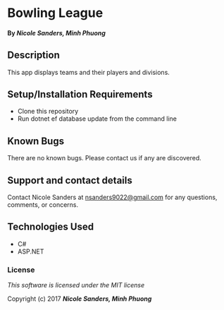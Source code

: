 # Bowling League

#### By _**Nicole Sanders, Minh Phuong**_

## Description

This app displays teams and their players and divisions.

## Setup/Installation Requirements

* Clone this repository
* Run dotnet ef database update from the command line

## Known Bugs

There are no known bugs. Please contact us if any are discovered.

## Support and contact details

Contact Nicole Sanders at nsanders9022@gmail.com for any questions, comments, or concerns.

## Technologies Used

* C#
* ASP.NET 

### License

*This software is licensed under the MIT license*

Copyright (c) 2017 **_Nicole Sanders, Minh Phuong_**
